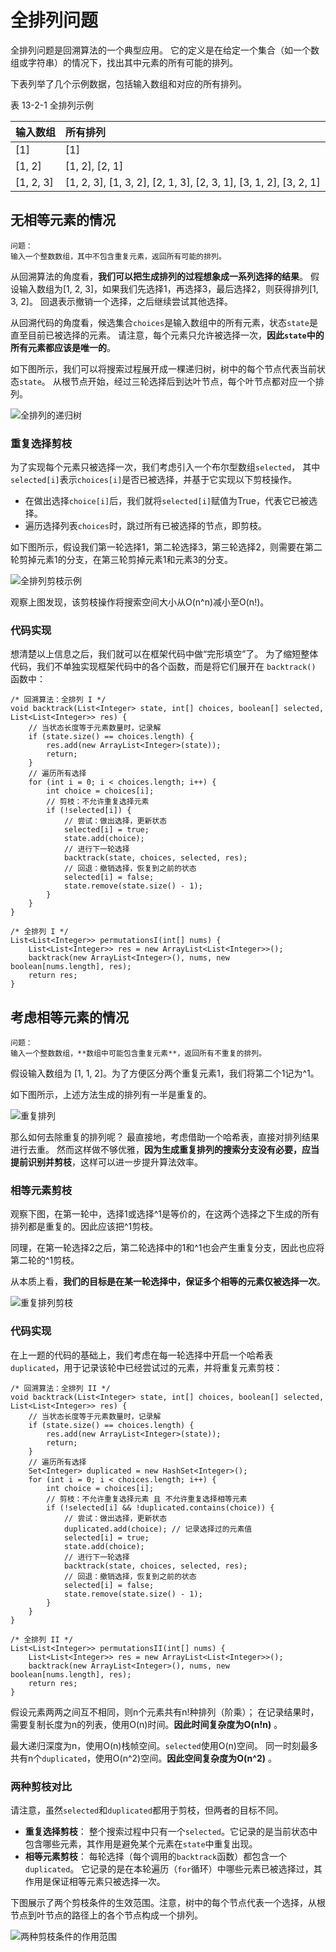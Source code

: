 # 全排列问题

全排列问题是回溯算法的一个典型应用。
它的定义是在给定一个集合（如一个数组或字符串）的情况下，找出其中元素的所有可能的排列。

下表列举了几个示例数据，包括输入数组和对应的所有排列。

 表 13-2-1 全排列示例

| 输入数组      | 所有排列                                                             |
|:----------|:-----------------------------------------------------------------|
| [1]       | [1]                                                              |
| [1, 2]    | [1, 2], [2, 1]                                                   |
| [1, 2, 3] | [1, 2, 3], [1, 3, 2], [2, 1, 3], [2, 3, 1], [3, 1, 2], [3, 2, 1] |

## 无相等元素的情况

```text
问题：
输入一个整数数组，其中不包含重复元素，返回所有可能的排列。
```

从回溯算法的角度看，**我们可以把生成排列的过程想象成一系列选择的结果**。
假设输入数组为[1, 2, 3]，如果我们先选择1，再选择3，最后选择2，则获得排列[1, 3, 2]。
回退表示撤销一个选择，之后继续尝试其他选择。

从回溯代码的角度看，候选集合`choices`是输入数组中的所有元素，状态`state`是直至目前已被选择的元素。
请注意，每个元素只允许被选择一次，**因此`state`中的所有元素都应该是唯一的**。

如下图所示，我们可以将搜索过程展开成一棵递归树，树中的每个节点代表当前状态`state`。
从根节点开始，经过三轮选择后到达叶节点，每个叶节点都对应一个排列。

![全排列的递归树](img/13/02/permutations_i.png)

### 重复选择剪枝

为了实现每个元素只被选择一次，我们考虑引入一个布尔型数组`selected`，
其中`selected[i]`表示`choices[i]`是否已被选择，并基于它实现以下剪枝操作。

- 在做出选择`choice[i]`后，我们就将`selected[i]`赋值为True，代表它已被选择。
- 遍历选择列表`choices`时，跳过所有已被选择的节点，即剪枝。

如下图所示，假设我们第一轮选择1，第二轮选择3，第三轮选择2，则需要在第二轮剪掉元素1的分支，在第三轮剪掉元素1和元素3的分支。

![全排列剪枝示例](img/13/02/permutations_i_pruning.png)

观察上图发现，该剪枝操作将搜索空间大小从O(n^n)减小至O(n!)。

### 代码实现

想清楚以上信息之后，我们就可以在框架代码中做“完形填空”了。
为了缩短整体代码，我们不单独实现框架代码中的各个函数，而是将它们展开在 `backtrack()` 函数中：

```src
/* 回溯算法：全排列 I */
void backtrack(List<Integer> state, int[] choices, boolean[] selected, List<List<Integer>> res) {
    // 当状态长度等于元素数量时，记录解
    if (state.size() == choices.length) {
        res.add(new ArrayList<Integer>(state));
        return;
    }
    // 遍历所有选择
    for (int i = 0; i < choices.length; i++) {
        int choice = choices[i];
        // 剪枝：不允许重复选择元素
        if (!selected[i]) {
            // 尝试：做出选择，更新状态
            selected[i] = true;
            state.add(choice);
            // 进行下一轮选择
            backtrack(state, choices, selected, res);
            // 回退：撤销选择，恢复到之前的状态
            selected[i] = false;
            state.remove(state.size() - 1);
        }
    }
}

/* 全排列 I */
List<List<Integer>> permutationsI(int[] nums) {
    List<List<Integer>> res = new ArrayList<List<Integer>>();
    backtrack(new ArrayList<Integer>(), nums, new boolean[nums.length], res);
    return res;
}
```

## 考虑相等元素的情况

```text
问题：
输入一个整数数组，**数组中可能包含重复元素**，返回所有不重复的排列。
```

假设输入数组为 [1, 1, 2]。为了方便区分两个重复元素1，我们将第二个1记为^1。

如下图所示，上述方法生成的排列有一半是重复的。

![重复排列](img/13/02/permutations_ii.png)

那么如何去除重复的排列呢？
最直接地，考虑借助一个哈希表，直接对排列结果进行去重。
然而这样做不够优雅，**因为生成重复排列的搜索分支没有必要，应当提前识别并剪枝**，这样可以进一步提升算法效率。

### 相等元素剪枝

观察下图，在第一轮中，选择1或选择^1是等价的，在这两个选择之下生成的所有排列都是重复的。因此应该把^1剪枝。

同理，在第一轮选择2之后，第二轮选择中的1和^1也会产生重复分支，因此也应将第二轮的^1剪枝。

从本质上看，**我们的目标是在某一轮选择中，保证多个相等的元素仅被选择一次**。

![重复排列剪枝](img/13/02/permutations_ii_pruning.png)

### 代码实现

在上一题的代码的基础上，我们考虑在每一轮选择中开启一个哈希表`duplicated`，用于记录该轮中已经尝试过的元素，并将重复元素剪枝：

```text
/* 回溯算法：全排列 II */
void backtrack(List<Integer> state, int[] choices, boolean[] selected, List<List<Integer>> res) {
    // 当状态长度等于元素数量时，记录解
    if (state.size() == choices.length) {
        res.add(new ArrayList<Integer>(state));
        return;
    }
    // 遍历所有选择
    Set<Integer> duplicated = new HashSet<Integer>();
    for (int i = 0; i < choices.length; i++) {
        int choice = choices[i];
        // 剪枝：不允许重复选择元素 且 不允许重复选择相等元素
        if (!selected[i] && !duplicated.contains(choice)) {
            // 尝试：做出选择，更新状态
            duplicated.add(choice); // 记录选择过的元素值
            selected[i] = true;
            state.add(choice);
            // 进行下一轮选择
            backtrack(state, choices, selected, res);
            // 回退：撤销选择，恢复到之前的状态
            selected[i] = false;
            state.remove(state.size() - 1);
        }
    }
}

/* 全排列 II */
List<List<Integer>> permutationsII(int[] nums) {
    List<List<Integer>> res = new ArrayList<List<Integer>>();
    backtrack(new ArrayList<Integer>(), nums, new boolean[nums.length], res);
    return res;
}
```

假设元素两两之间互不相同，则n个元素共有n!种排列（阶乘）；
在记录结果时，需要复制长度为n的列表，使用O(n)时间。**因此时间复杂度为O(n!n)** 。

最大递归深度为n，使用O(n)栈帧空间。`selected`使用O(n)空间。
同一时刻最多共有n个`duplicated`，使用O(n^2)空间。**因此空间复杂度为O(n^2)** 。

### 两种剪枝对比

请注意，虽然`selected`和`duplicated`都用于剪枝，但两者的目标不同。

- **重复选择剪枝**：
  整个搜索过程中只有一个`selected`。它记录的是当前状态中包含哪些元素，其作用是避免某个元素在`state`中重复出现。
- **相等元素剪枝**：
  每轮选择（每个调用的`backtrack`函数）都包含一个`duplicated`。
  它记录的是在本轮遍历（`for`循环）中哪些元素已被选择过，其作用是保证相等元素只被选择一次。

下图展示了两个剪枝条件的生效范围。注意，树中的每个节点代表一个选择，从根节点到叶节点的路径上的各个节点构成一个排列。

![两种剪枝条件的作用范围](img/13/02/permutations_ii_pruning_summary.png)